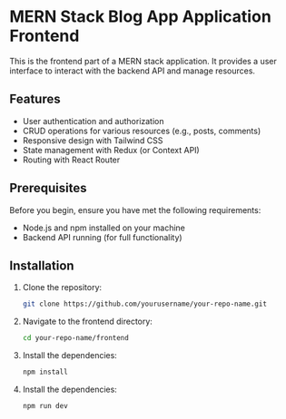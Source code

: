 # MERN Stack Blog App Application Frontend

This is the frontend part of a MERN stack application. It provides a user interface to interact with the backend API and manage resources.

## Features

- User authentication and authorization
- CRUD operations for various resources (e.g., posts, comments)
- Responsive design with Tailwind CSS
- State management with Redux (or Context API)
- Routing with React Router

## Prerequisites

Before you begin, ensure you have met the following requirements:

- Node.js and npm installed on your machine
- Backend API running (for full functionality)

## Installation

1. Clone the repository:

    ```bash
    git clone https://github.com/yourusername/your-repo-name.git
    ```

2. Navigate to the frontend directory:

    ```bash
    cd your-repo-name/frontend
    ```

3. Install the dependencies:

    ```bash
    npm install
    ```

4. Install the dependencies:

    ```bash
    npm run dev
    ```

